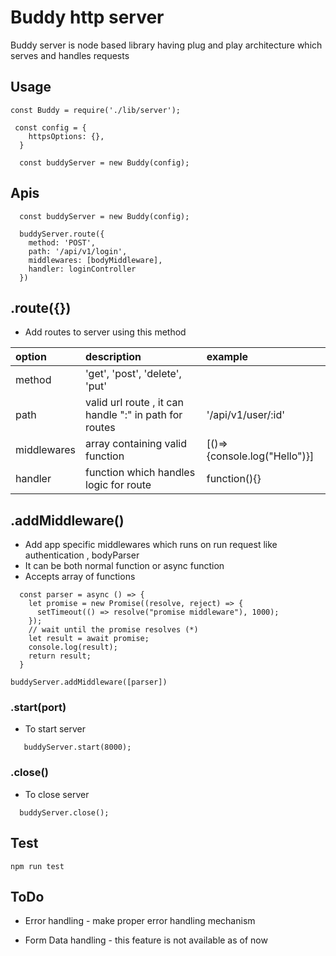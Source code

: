 # Buddy http server

Buddy server is node based library having plug and play architecture which serves and handles requests 

## Usage

```
const Buddy = require('./lib/server');

 const config = {
    httpsOptions: {},
  }

  const buddyServer = new Buddy(config);

```
## Apis

```
  const buddyServer = new Buddy(config);

  buddyServer.route({
    method: 'POST',
    path: '/api/v1/login',
    middlewares: [bodyMiddleware],
    handler: loginController
  })

```
## .route({})
- Add routes to server using this method

| option       | description        | example
| :------------- | :----------------- | :---------|
|method| 'get', 'post', 'delete', 'put' |
|path | valid url route , it can handle ":" in path for routes | '/api/v1/user/:id'
|middlewares|array containing valid function| [()=>{console.log("Hello")}]
|handler|function which handles logic for route| function(){}


## .addMiddleware()
- Add app specific middlewares which runs on run request like authentication , bodyParser
- It can be both normal function or async function
- Accepts array of functions
```
  const parser = async () => {
    let promise = new Promise((resolve, reject) => {
      setTimeout(() => resolve("promise middleware"), 1000);
    });
    // wait until the promise resolves (*)
    let result = await promise;
    console.log(result);
    return result;
  }

buddyServer.addMiddleware([parser])
```

### .start(port)
- To start server

```
   buddyServer.start(8000);
```

### .close()
- To close server

```
  buddyServer.close();

```


## Test

```
npm run test
```

## ToDo 

- Error handling - make proper error handling mechanism 

- Form Data handling - this feature is not available as of now 